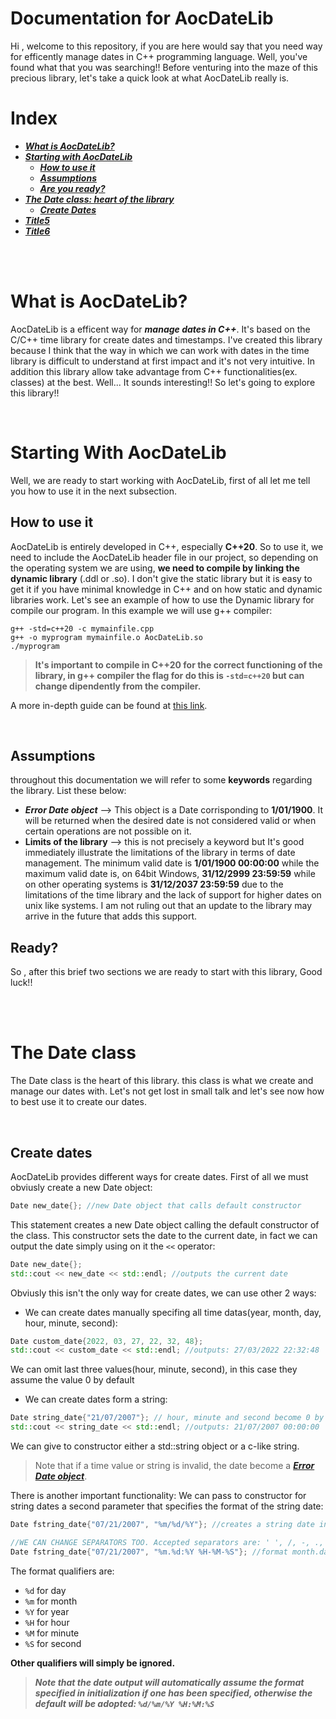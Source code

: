 # Documentation for AocDateLib
Hi , welcome to this repository, if you are here would say that you need way for efficently manage dates in C++ programming language.
Well, you've found what that you was searching!! 
Before venturing into the maze of this precious library, let's take a quick look at what AocDateLib really is.

# Index
- [***What is AocDateLib?***](#what-is-aocdatelib)
- [***Starting with AocDateLib***](#starting-with-aocdatelib)
  - [***How to use it***](#how-to-use-it)
  - [***Assumptions***](#assumptions)
  - [***Are you ready?***](#ready)
- [***The Date class: heart of the library***](#the-date-class)
  - [***Create Dates***](#create-dates)
- [***Title5***](#title5)
- [***Title6***](#title6)

<br>
<br>

# What is AocDateLib?
AocDateLib is a efficent way for ***manage dates in C++***. It's based on the C/C++ time library for create dates and timestamps.
I've created this library because I think that the way in which we can work with dates in the time library is difficult to understand at first impact and it's not very intuitive. In addition this library allow take advantage from C++ functionalities(ex. classes) at the best. 
Well... It sounds interesting!! So let's going to explore this library!!

<br>

# Starting With AocDateLib

Well, we are ready to start working with AocDateLib, first of all let me tell you how to use it in the next subsection.
  
  
  
## How to use it

AocDateLib is entirely developed in C++, especially **C++20**. So to use it, we need to include the AocDateLib header file in our project, so depending on the operating system we are using, **we need to compile by linking the dynamic library** (.ddl or .so). I don't give the static library but it is easy to get it if you have minimal knowledge in C++ and on how static and dynamic libraries work.
Let's see an example of how to use the Dynamic library for compile our program. In this example we will use g++ compiler:

```
g++ -std=c++20 -c mymainfile.cpp
g++ -o myprogram mymainfile.o AocDateLib.so
./myprogram
```
> **It's important to compile in C++20 for the correct functioning of the library, in g++ compiler the flag for do this is ```-std=c++20``` but can change dipendently from the compiler.**

A more in-depth guide can be found at [this link](https://domiyanyue.medium.com/c-development-tutorial-4-static-and-dynamic-libraries-7b537656163e).

<br>

## Assumptions
throughout this documentation we will refer to some **keywords** regarding the library.
List these below:
- ***Error Date object*** --> This object is a Date corrisponding to **1/01/1900**. It will be returned when the desired date is not considered valid or when certain operations are not possible on it.
- **Limits of the library** --> this is not precisely a keyword but It's good immediately illustrate the limitations of the library in terms of date management. The minimum valid date is **1/01/1900 00:00:00** while the maximum valid date is, on 64bit Windows, **31/12/2999 23:59:59** while on other operating systems is **31/12/2037 23:59:59** due to the limitations of the time library and the lack of support for higher dates on unix like systems. I am not ruling out that an update to the library may arrive in the future that adds this support.


## Ready?
So , after this brief two sections we are ready to start with this library, Good luck!!

<br>
<br>

# The Date class
The Date class is the heart of this library. this class is what we create and manage our dates with. Let's not get lost in small talk and let's see now how to best use it to create our dates.

<br>

## Create dates
AocDateLib provides different ways for create dates. First of all we must obviusly create a new Date object:
```cpp
Date new_date{}; //new Date object that calls default constructor
```
This statement creates a new Date object calling the default constructor of the class. This constructor sets the date to the current date, in fact we can
output the date simply using on it the `<<` operator:
```cpp
Date new_date{};
std::cout << new_date << std::endl; //outputs the current date
```
Obviusly this isn't the only way for create dates, we can use other 2 ways:
 - We can create dates manually specifing all time datas(year, month, day, hour, minute, second):
 ```cpp
 Date custom_date{2022, 03, 27, 22, 32, 48};
 std::cout << custom_date << std::endl; //outputs: 27/03/2022 22:32:48
 ```
 We can omit last three values(hour, minute, second), in this case they assume the value 0 by default
 - We can create dates form a string:
 ```cpp
 Date string_date{"21/07/2007"}; // hour, minute and second become 0 by default
 std::cout << string_date << std::endl; //outputs: 21/07/2007 00:00:00
 ```
 We can give to constructor either a std::string object or a c-like string.
 
> Note that if a time value or string is invalid, the date become a [***Error Date object***](#assumptions).

There is another important functionality: We can pass to constructor for string dates a second parameter that specifies the format of the string date:
```cpp
Date fstring_date{"07/21/2007", "%m/%d/%Y"}; //creates a string date in the format: month/day/year

//WE CAN CHANGE SEPARATORS TOO. Accepted separators are: ' ', /, -, ., :  We can mix these:
Date fstring_date{"07/21/2007", "%m.%d:%Y %H-%M-%S"}; //format month.day:year hour-minute-second
```
The format qualifiers are:
- `%d` for day
- `%m` for month
- `%Y` for year
- `%H` for hour
- `%M` for minute
- `%S` for second

**Other qualifiers will simply be ignored.**

> ***Note that the date output will automatically assume the format specified in initialization if one has been specified, otherwise the default will be adopted: `%d/%m/%Y %H:%M:%S`***




